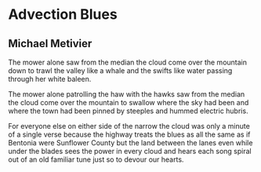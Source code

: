 # Advection Blues
## Michael Metivier
The mower alone
saw from the median
the cloud come over
the mountain down to trawl
the valley like a whale
and the swifts like water
passing through her white baleen.

The mower alone patrolling
the haw with the hawks
saw from the median
the cloud come over
the mountain to swallow
where the sky had been
and where the town had been
pinned by steeples
and hummed electric hubris.

For everyone else
on either side of the narrow
the cloud was only a minute
of a single verse
because the highway treats the blues
as all the same as if Bentonia
were Sunflower County
but the land between the lanes
even while under the blades
sees the power in every cloud
and hears each song spiral out
of an old familiar tune just so
to devour our hearts.